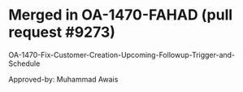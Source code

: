 # Merged in OA-1470-FAHAD (pull request #9273)

OA-1470-Fix-Customer-Creation-Upcoming-Followup-Trigger-and-Schedule

Approved-by: Muhammad Awais
